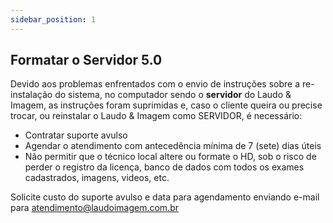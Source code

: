```yaml
---
sidebar_position: 1
---
```


## Formatar o Servidor 5.0

Devido aos problemas enfrentados com o envio de instruções sobre a
re-instalação do sistema, no computador sendo o **servidor** do Laudo &
Imagem, as instruções foram suprimidas e, caso o cliente queira ou
precise trocar, ou reinstalar o Laudo & Imagem como SERVIDOR, é
necessário:

-   Contratar suporte avulso
-   Agendar o atendimento com antecedência mínima de 7 (sete) dias úteis
-   Não permitir que o técnico local altere ou formate o HD, sob o risco
    de perder o registro da licença, banco de dados com todos os exames
    cadastrados, imagens, videos, etc.

Solicite custo do suporte avulso e data para agendamento enviando
e-mail para
[atendimento@laudoimagem.com.br](mailto:atendimento@laudoimagem.com.br)